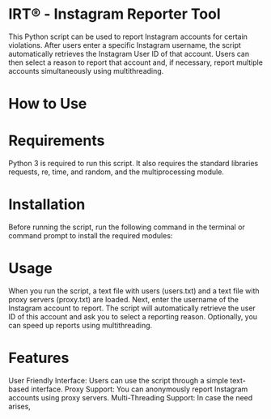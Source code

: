 # IRT® - Instagram Reporter Tool

This Python script can be used to report Instagram accounts for certain violations. After users enter a specific Instagram username, the script automatically retrieves the Instagram User ID of that account. Users can then select a reason to report that account and, if necessary, report multiple accounts simultaneously using multithreading.

# How to Use

# Requirements
Python 3 is required to run this script. It also requires the standard libraries requests, re, time, and random, and the multiprocessing module.
# Installation
Before running the script, run the following command in the terminal or command prompt to install the required modules:

# Usage
When you run the script, a text file with users (users.txt) and a text file with proxy servers (proxy.txt) are loaded.
Next, enter the username of the Instagram account to report.
The script will automatically retrieve the user ID of this account and ask you to select a reporting reason.
Optionally, you can speed up reports using multithreading.

# Features
User Friendly Interface: Users can use the script through a simple text-based interface.
Proxy Support: You can anonymously report Instagram accounts using proxy servers.
Multi-Threading Support: In case the need arises, 
